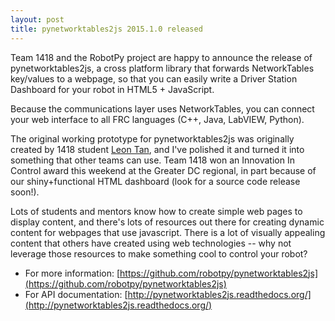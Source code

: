 ```yaml
---
layout: post
title: pynetworktables2js 2015.1.0 released
---
```


Team 1418 and the RobotPy project are happy to announce the release of pynetworktables2js, a cross platform library that forwards NetworkTables key/values to a webpage, so that you can easily write a Driver Station Dashboard for your robot in HTML5 + JavaScript.

Because the communications layer uses NetworkTables, you can connect your web interface to all FRC languages (C++, Java, LabVIEW, Python).

The original working prototype for pynetworktables2js was originally created by 1418 student [Leon Tan](https://github.com/lleontan), and I've polished it and turned it into something that other teams can use. Team 1418 won an Innovation In Control award this weekend at the Greater DC regional, in part because of our shiny+functional HTML dashboard (look for a source code release soon!).

Lots of students and mentors know how to create simple web pages to display content, and there's lots of resources out there for creating dynamic content for webpages that use javascript. There is a lot of visually appealing content that others have created using web technologies -- why not leverage those resources to make something cool to control your robot?

* For more information: [https://github.com/robotpy/pynetworktables2js](https://github.com/robotpy/pynetworktables2js)
* For API documentation: [http://pynetworktables2js.readthedocs.org/](http://pynetworktables2js.readthedocs.org/)

